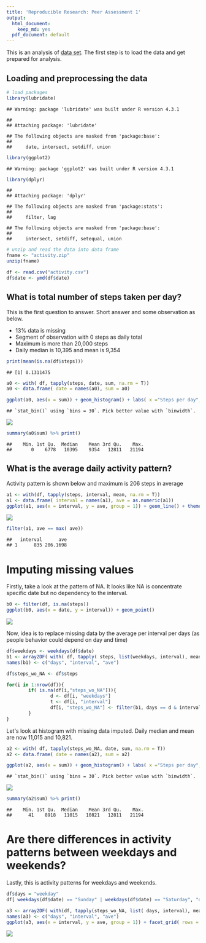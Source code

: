 ```yaml
---
title: 'Reproducible Research: Peer Assessment 1'
output:
  html_document:
    keep_md: yes
  pdf_document: default
---
```


This is an analysis of [data set](https://d396qusza40orc.cloudfront.net/repdata%2Fdata%2Factivity.zip).
The first step is to load the data and get prepared for analysis.

## Loading and preprocessing the data

```r
# load packages
library(lubridate)
```

```
## Warning: package 'lubridate' was built under R version 4.3.1
```

```
## 
## Attaching package: 'lubridate'
```

```
## The following objects are masked from 'package:base':
## 
##     date, intersect, setdiff, union
```

```r
library(ggplot2)
```

```
## Warning: package 'ggplot2' was built under R version 4.3.1
```

```r
library(dplyr)
```

```
## 
## Attaching package: 'dplyr'
```

```
## The following objects are masked from 'package:stats':
## 
##     filter, lag
```

```
## The following objects are masked from 'package:base':
## 
##     intersect, setdiff, setequal, union
```

```r
# unzip and read the data into data frame
fname <- "activity.zip"
unzip(fname)

df <- read.csv("activity.csv")
df$date <- ymd(df$date)
```


## What is total number of steps taken per day?
This is the first question to answer.  Short answer and some observation as below.

- 13% data is missing
- Segment of observation with 0 steps as daily total
- Maximum is more than 20,000 steps
- Daily median is 10,395 and mean is 9,354


```r
print(mean(is.na(df$steps)))
```

```
## [1] 0.1311475
```

```r
a0 <- with( df, tapply(steps, date, sum, na.rm = T))
a0 <- data.frame( date = names(a0), sum = a0)

ggplot(a0, aes(x = sum)) + geom_histogram() + labs( x ="Steps per day", y = "Count during two months")
```

```
## `stat_bin()` using `bins = 30`. Pick better value with `binwidth`.
```

![](PA1_template_files/figure-html/unnamed-chunk-2-1.png)<!-- -->

```r
summary(a0$sum) %>% print()
```

```
##    Min. 1st Qu.  Median    Mean 3rd Qu.    Max. 
##       0    6778   10395    9354   12811   21194
```

## What is the average daily activity pattern?

Activity pattern is shown below and maximum is 206 steps in average


```r
a1 <- with(df, tapply(steps, interval, mean, na.rm = T))
a1 <- data.frame( interval = names(a1), ave = as.numeric(a1))
ggplot(a1, aes(x = interval, y = ave, group = 1)) + geom_line() + theme( axis.text.x=element_blank()) + labs( x = "Interval Index", y = "Average steps")
```

![](PA1_template_files/figure-html/unnamed-chunk-3-1.png)<!-- -->

```r
filter(a1, ave == max( ave))
```

```
##   interval      ave
## 1      835 206.1698
```

# Imputing missing values

Firstly, take a look at the pattern of NA.  It looks like NA is concentrate specific date but no dependency to the interval.


```r
b0 <- filter(df, is.na(steps))
ggplot(b0, aes(x = date, y = interval)) + geom_point()
```

![](PA1_template_files/figure-html/unnamed-chunk-4-1.png)<!-- -->

Now, idea is to replace missing data by the average per interval per days (as people behavior could depend on day and time)


```r
df$weekdays <- weekdays(df$date)
b1 <- array2DF( with( df, tapply( steps, list(weekdays, interval), mean, na.rm = T)))
names(b1) <- c("days", "interval", "ave")

df$steps_wo_NA <- df$steps

for(i in 1:nrow(df)){
        if( is.na(df[i,"steps_wo_NA"])){
                d <- df[i, "weekdays"]
                t <- df[i, "interval"]
                df[i, "steps_wo_NA"] <- filter(b1, days == d & interval == t)$ave
        }
}
```

Let's look at histogram with missing data imputed. Daily median and mean are now 11,015 and 10,821.


```r
a2 <- with( df, tapply(steps_wo_NA, date, sum, na.rm = T))
a2 <- data.frame( date = names(a2), sum = a2)

ggplot(a2, aes(x = sum)) + geom_histogram() + labs( x ="Steps per day", y = "Count during two months")
```

```
## `stat_bin()` using `bins = 30`. Pick better value with `binwidth`.
```

![](PA1_template_files/figure-html/unnamed-chunk-6-1.png)<!-- -->

```r
summary(a2$sum) %>% print()
```

```
##    Min. 1st Qu.  Median    Mean 3rd Qu.    Max. 
##      41    8918   11015   10821   12811   21194
```

# Are there differences in activity patterns between weekdays and weekends?

Lastly, this is activity patterns for weekdays and weekends.


```r
df$days = "weekday"
df[ weekdays(df$date) == "Sunday" | weekdays(df$date) == "Saturday", "days"] <- "weekend"

a3 <- array2DF( with(df, tapply(steps_wo_NA, list( days, interval), mean)))
names(a3) <- c("days", "interval", "ave")
ggplot(a3, aes(x = interval, y = ave, group = 1)) + facet_grid( rows = vars(days)) + geom_line(na.rm = T) + theme( axis.text.x=element_blank())
```

![](PA1_template_files/figure-html/unnamed-chunk-7-1.png)<!-- -->
